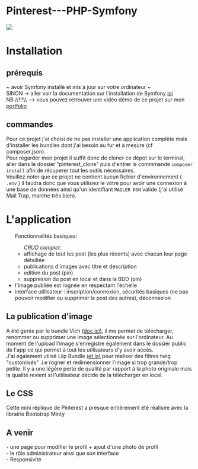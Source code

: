 # Pinterest---PHP-Symfony

<img src="./CLONE PINTEREST/pinterest-clone/public/images/pinterest.jpg" />

<h1>Installation</h1>

<h2>prérequis </h2>
~ avoir Symfony installé et mis à jour sur votre ordinateur ~<br>
SINON -> aller voir la documentation sur l'installation de Symfony <a href="https://symfony.com/doc/current/setup.html">ici</a><br>
NB //!!!\\ --> vous pouvez retrouver une vidéo démo de ce projet sur mon <a href="https://dounyadelren.github.io/Portfolio_DounyaDerlen/">portfolio</a> 

<h2>commandes</h2>

Pour ce projet j'ai choisi de ne pas installer une application complète mais d'installer les bundles dont j'ai besoin au fur et à mesure (cf composer.json).<br>
Pour regarder mon projet il suffit donc de cloner ce dépot sur le terminal, aller dans le dossier "pinterest_clone" puis d'entrer la commmande <code>composer install</code> afin de récuperer tout les outils nécessaires.<br>
Veuillez noter que ce projet ne contient aucun fichier d'environnement ( <code>.env</code> ) il faudra donc que vous utilisiez le vôtre pour avoir une connexion à une base de données ainsi qu'un identifiant <code>MAILER DSN</code> valide (j'ai utilisé Mail Trap, marche très bien).<br>

<h1>L'application</h1>
<ul>Fonctionnalités basiques: <br>
    <ul><i> CRUD complet:</i>
          <li>  affichage de tout les post (les plus récents) avec chacun leur page détaillée</li>
          <li>  publications d'images avec titre et description</li>
          <li>  edition du post (pin) </li>
          <li>  suppresion du post en local et dans la BDD (pin) </li>
     </ul>
     <li> l'image publiée est rognée en respectant l'échelle</li>
     <li> interface utilisateur : inscription/connexion, sécurités basiques (ne pas pouvoir modifier ou supprimer le post des autres), déconnexion</li>
</ul>

<h2>La publication d'image</h2>
A été gerée par le bundle Vich <a href="https://github.com/dustin10/VichUploaderBundle">(doc ici)</a>, il me permet de télécharger, renommer ou supprimer une image sélectionnée sur l'ordinateur. Au moment de l'upload l'image s'enregistre également dans le dossier public de l'app ce qui permet à tout les utilisateurs d'y avoir accès.<br>
J'ai également utlisé Liip Bundle <a href="https://github.com/liip/LiipImagineBundle">(et la)</a> pour réaliser des filtres twig "customisés" .i.e rogner et redimensionner l'image si trop grande/trop petite. Il y a une légère perte de qualité par rapport à la photo originale mais la qualité revient si l'utilisateur décide de la télécharger en local.<br>

<h2>Le CSS</h2>
Cette mini réplique de Pinterest a presque entièrement été réalisée avec la librairie Bootstrap Minty 

<h2>A venir</h2>
- une page pour modifier le profil + ajout d'une photo de profil <br>
- le rôle administrateur ainsi que son interface <br>
- Responsivité <br>




